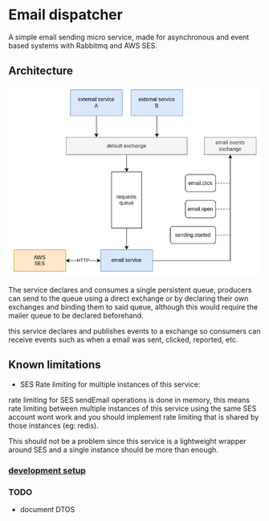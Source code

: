 # Email dispatcher

A simple email sending micro service, made for asynchronous and event based systems with Rabbitmq and AWS SES.

## Architecture

![diagram](./docs/imgs/diagram.png "diagram")

The service declares and consumes a single persistent queue, producers can send to the queue using a direct exchange or by declaring their own exchanges and binding them to said queue, although this would require the mailer queue to be declared beforehand.

this service declares and publishes events to a exchange so consumers can receive events such as when a email was sent, clicked, reported, etc.

## Known limitations

- SES Rate limiting for multiple instances of this service:

rate limiting for SES sendEmail operations is done in memory, this means rate limiting between multiple instances
of this service using the same SES account wont work and you should implement rate limiting that is shared by those
instances (eg: redis).

This should not be a problem since this service is a lightweight wrapper around SES and a 
single instance should be more than enough.

### [development setup](./docs/dev_setup.md)

### TODO
- document DTOS
